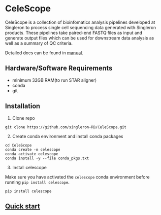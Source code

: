 
# CeleScope
CeleScope is a collection of bioinfomatics analysis pipelines developed at Singleron to process single cell sequencing data generated with Singleron products. These pipelines take paired-end FASTQ files as input and generate output files which can be used for downstream data analysis as well as a summary of QC criteria.

Detailed docs can be found in [manual](./docs/manual.md).

## Hardware/Software Requirements

- minimum 32GB RAM(to run STAR aligner)
- conda
- git

## Installation

1. Clone repo
```
git clone https://github.com/singleron-RD/CeleScope.git
```

2. Create conda environment and install conda packages
```
cd CeleScope
conda create -n celescope
conda activate celescope
conda install -y --file conda_pkgs.txt
```

3. Install celescope

Make sure you have activated the `celescope` conda environment before running `pip install celescope`. 
```
pip install celescope
```

## [Quick start](./docs/quick_start.md)


